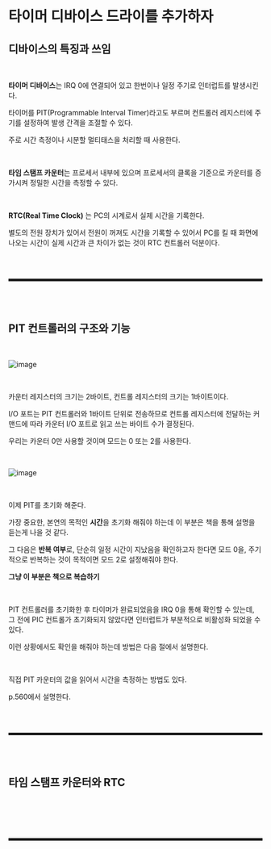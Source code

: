 # 타이머 디바이스 드라이를 추가하자
## 디바이스의 특징과 쓰임

<br>

**타이머 디바이스**는 IRQ 0에 연결되어 있고 한번이나 일정 주기로 인터럽트를 발생시킨다.

타이머를 PIT(Programmable Interval Timer)라고도 부르며 컨트롤러 레지스터에 주기를 설정하여 발생 간격을 조절할 수 있다.

주로 시간 측정이나 시분할 멀티태스을 처리할 때 사용한다.

<br>

**타임 스탬프 카운터**는 프로세서 내부에 있으며 프로세서의 클록을 기준으로 카운터를 증가시켜 정밀한 시간을 측정할 수 있다.

<br>

**RTC(Real Time Clock)** 는 PC의 시계로서 실제 시간을 기록한다.

별도의 전원 장치가 있어서 전원이 꺼져도 시간을 기록할 수 있어서 PC를 킬 때 화면에 나오는 시간이 실제 시간과 큰 차이가 없는 것이 RTC 컨트롤러 덕분이다.

<br><br>
<hr style="border: 2px solid;">
<br><br>


## PIT 컨트롤러의 구조와 기능

<br>

![image](https://user-images.githubusercontent.com/52172169/200257583-2a0882b7-30b5-4a7f-92a7-e833fa10f09a.png)

<br>

카운터 레지스터의 크기는 2바이트, 컨트롤 레지스터의 크기는 1바이트이다.

I/O 포트는 PIT 컨트롤러와 1바이트 단위로 전송하므로 컨트롤 레지스터에 전달하는 커맨드에 따라 카운터 I/O 포트로 읽고 쓰는 바이트 수가 결정된다.

우리는 카운터 0만 사용할 것이며 모드는 0 또는 2를 사용한다.

<br>

![image](https://user-images.githubusercontent.com/52172169/200303877-f724542f-40de-40ba-b667-174d31fbc150.png)

<br>

이제 PIT를 초기화 해준다.

가장 중요한, 본연의 목적인 **시간**을 초기화 해줘야 하는데 이 부분은 책을 통해 설명을 듣는게 나을 것 같다.

그 다음은 **반복 여부**로, 단순히 일정 시간이 지났음을 확인하고자 한다면 모드 0을, 주기적으로 반복하는 것이 목적이면 모드 2로 설정해줘야 한다.

**그냥 이 부분은 책으로 복습하기**

<br>

PIT 컨트롤러를 초기화한 후 타이머가 완료되었음을 IRQ 0을 통해 확인할 수 있는데, 그 전에 PIC 컨트롤가 초기화되지 않았다면 인터럽트가 부분적으로 비활성화 되었을 수 있다.

이런 상황에서도 확인을 해줘야 하는데 방법은 다음 절에서 설명한다. 

<br>

직접 PIT 카운터의 값을 읽어서 시간을 측정하는 방법도 있다.

p.560에서 설명한다.

<br><br>
<hr style="border: 2px solid;">
<br><br>

## 타임 스탬프 카운터와 RTC

<br>



<br><br>
<hr style="border: 2px solid;">
<br><br>
